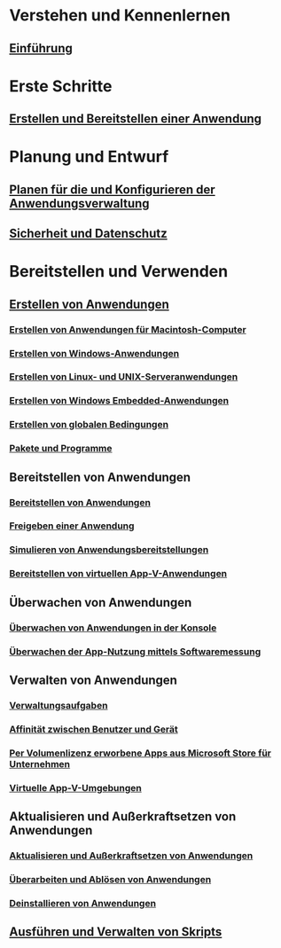 # Verstehen und Kennenlernen
## [Einführung](understand/introduction-to-application-management.md)

# Erste Schritte
## [Erstellen und Bereitstellen einer Anwendung](get-started/create-and-deploy-an-application.md)

# Planung und Entwurf
## [Planen für die und Konfigurieren der Anwendungsverwaltung](plan-design/plan-for-and-configure-application-management.md)
## [Sicherheit und Datenschutz](plan-design/security-and-privacy-for-application-management.md)

# Bereitstellen und Verwenden

## [Erstellen von Anwendungen](deploy-use/create-applications.md)
### [Erstellen von Anwendungen für Macintosh-Computer](get-started/creating-mac-computer-applications.md)
### [Erstellen von Windows-Anwendungen](get-started/creating-windows-applications.md)
### [Erstellen von Linux- und UNIX-Serveranwendungen](get-started/creating-linux-and-unix-server-applications.md)
### [Erstellen von Windows Embedded-Anwendungen](get-started/creating-windows-embedded-applications.md)
### [Erstellen von globalen Bedingungen](deploy-use/create-global-conditions.md)
### [Pakete und Programme](deploy-use/packages-and-programs.md)

## Bereitstellen von Anwendungen
### [Bereitstellen von Anwendungen](deploy-use/deploy-applications.md)
### [Freigeben einer Anwendung](deploy-use/share-applications.md)
### [Simulieren von Anwendungsbereitstellungen](deploy-use/simulate-application-deployments.md)
### [Bereitstellen von virtuellen App-V-Anwendungen](get-started/deploying-app-v-virtual-applications.md)

## Überwachen von Anwendungen
### [Überwachen von Anwendungen in der Konsole](deploy-use/monitor-applications-from-the-console.md)
### [Überwachen der App-Nutzung mittels Softwaremessung](deploy-use/monitor-app-usage-with-software-metering.md)

## Verwalten von Anwendungen
### [Verwaltungsaufgaben](deploy-use/management-tasks-applications.md)
### [Affinität zwischen Benutzer und Gerät](deploy-use/link-users-and-devices-with-user-device-affinity.md)
### [Per Volumenlizenz erworbene Apps aus Microsoft Store für Unternehmen](deploy-use/manage-apps-from-the-windows-store-for-business.md)
### [Virtuelle App-V-Umgebungen](deploy-use/create-app-v-virtual-environments.md)

## Aktualisieren und Außerkraftsetzen von Anwendungen
### [Aktualisieren und Außerkraftsetzen von Anwendungen](deploy-use/update-and-retire-applications.md)
### [Überarbeiten und Ablösen von Anwendungen](deploy-use/revise-and-supersede-applications.md)
### [Deinstallieren von Anwendungen](deploy-use/uninstall-applications.md)

## [Ausführen und Verwalten von Skripts](deploy-use/create-deploy-scripts.md)
